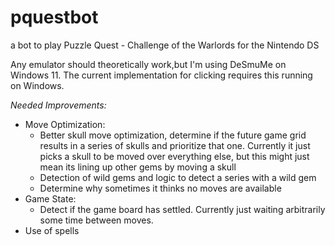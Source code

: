# pquestbot

a bot to play Puzzle Quest - Challenge of the Warlords for the Nintendo DS

Any emulator should theoretically work,but I'm using DeSmuMe on Windows 11. The current implementation for clicking requires this running on Windows.


*Needed Improvements:*
- Move Optimization:
    - Better skull move optimization, determine if the future game grid results in a series of skulls and prioritize that one. Currently it just picks a skull to be moved over everything else, but this might just mean its lining up other gems by moving a skull
    - Detection of wild gems and logic to detect a series with a wild gem
    - Determine why sometimes it thinks no moves are available
- Game State:
    - Detect if the game board has settled. Currently just waiting arbitrarily some time between moves.
- Use of spells

